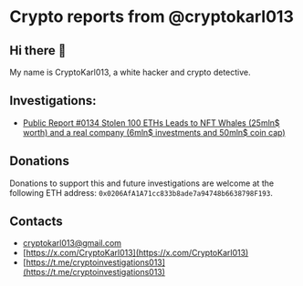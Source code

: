# Crypto reports from @cryptokarl013

## Hi there 👋

My name is CryptoKarl013, a white hacker and crypto detective.

## Investigations:
* [Public Report #0134 Stolen 100 ETHs Leads to NFT Whales (25mln$ worth) and a real company (6mln$ investments and 50mln$ coin cap)](https://github.com/cryptokarl013/report-0134-stolen-ETHs-Leads-to-NFT-Whales-and-a-real-company-undeads-com)


## Donations
Donations to support this and future investigations are welcome at the following ETH address: `0x0206AfA1A71cc833b8ade7a94748b6638798F193`.

## Contacts
* [cryptokarl013@gmail.com](mailto:cryptokarl013@gmail.com)
* [https://x.com/CryptoKarl013](https://x.com/CryptoKarl013)
* [https://t.me/cryptoinvestigations013](https://t.me/cryptoinvestigations013)
